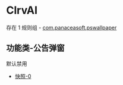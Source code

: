 # ClrvAI

存在 1 规则组 - [com.panaceasoft.pswallpaper](/src/apps/com.panaceasoft.pswallpaper.ts)

## 功能类-公告弹窗

默认禁用

- [快照-0](https://i.gkd.li/i/14141561)

